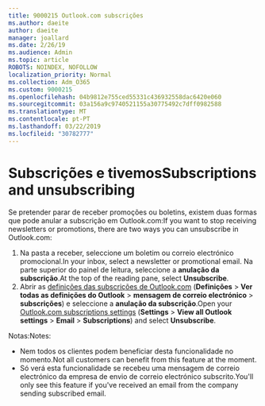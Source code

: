 ```yaml
---
title: 9000215 Outlook.com subscrições
ms.author: daeite
author: daeite
manager: joallard
ms.date: 2/26/19
ms.audience: Admin
ms.topic: article
ROBOTS: NOINDEX, NOFOLLOW
localization_priority: Normal
ms.collection: Adm_O365
ms.custom: 9000215
ms.openlocfilehash: 04b9812e755ced55331c436932558dac6420e060
ms.sourcegitcommit: 03a156a9c9740521155a30775492c7dff0982588
ms.translationtype: MT
ms.contentlocale: pt-PT
ms.lasthandoff: 03/22/2019
ms.locfileid: "30782777"
---
```

# <a name="subscriptions-and-unsubscribing"></a><span data-ttu-id="83020-102">Subscrições e tivemos</span><span class="sxs-lookup"><span data-stu-id="83020-102">Subscriptions and unsubscribing</span></span>

<span data-ttu-id="83020-103">Se pretender parar de receber promoções ou boletins, existem duas formas que pode anular a subscrição em Outlook.com:</span><span class="sxs-lookup"><span data-stu-id="83020-103">If you want to stop receiving newsletters or promotions, there are two ways you can unsubscribe in Outlook.com:</span></span>

1. <span data-ttu-id="83020-104">Na pasta a receber, seleccione um boletim ou correio electrónico promocional.</span><span class="sxs-lookup"><span data-stu-id="83020-104">In your inbox, select a newsletter or promotional email.</span></span> <span data-ttu-id="83020-105">Na parte superior do painel de leitura, seleccione a **anulação da subscrição**.</span><span class="sxs-lookup"><span data-stu-id="83020-105">At the top of the reading pane, select **Unsubscribe**.</span></span>
2. <span data-ttu-id="83020-106">Abrir as [definições das subscrições de Outlook.com](https://outlook.live.com/mail/options/mail/brandsSubscriptions) (**Definições** > **Ver todas as definições do Outlook** > **mensagem de correio electrónico** > **subscrições**) e seleccione a **anulação da subscrição**.</span><span class="sxs-lookup"><span data-stu-id="83020-106">Open your [Outlook.com subscriptions settings](https://outlook.live.com/mail/options/mail/brandsSubscriptions) (**Settings** > **View all Outlook settings** > **Email** > **Subscriptions**) and select **Unsubscribe**.</span></span>

<span data-ttu-id="83020-107">Notas:</span><span class="sxs-lookup"><span data-stu-id="83020-107">Notes:</span></span>

- <span data-ttu-id="83020-108">Nem todos os clientes podem beneficiar desta funcionalidade no momento.</span><span class="sxs-lookup"><span data-stu-id="83020-108">Not all customers can benefit from this feature at the moment.</span></span>
- <span data-ttu-id="83020-109">Só verá esta funcionalidade se recebeu uma mensagem de correio electrónico da empresa de envio de correio electrónico subscrito.</span><span class="sxs-lookup"><span data-stu-id="83020-109">You'll only see this feature if you've received an email from the company sending subscribed email.</span></span>